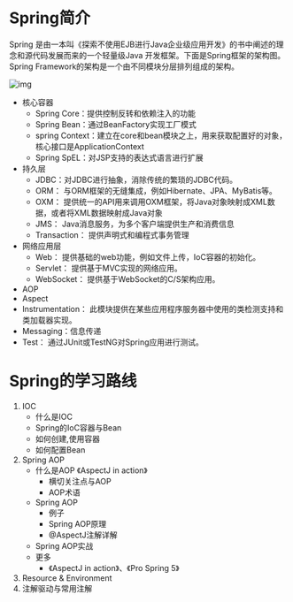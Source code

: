 # Spring简介

Spring 是由一本叫《探索不使用EJB进行Java企业级应用开发》的书中阐述的理念和源代码发展而来的一个轻量级Java 开发框架。下面是Spring框架的架构图。Spring Framework的架构是一个由不同模块分层排列组成的架构。

![img](/home/hdr/Desktop/HDR-Note/Java/images/SpringFrameworkOverView)

-   核心容器
    -   Spring Core：提供控制反转和依赖注入的功能
    -   Spring Bean：通过BeanFactory实现工厂模式
    -   spring Context：建立在core和bean模块之上，用来获取配置好的对象，核心接口是ApplicationContext
    -   Spring SpEL：对JSP支持的表达式语言进行扩展
-   持久层
    -   JDBC：对JDBC进行抽象，消除传统的繁琐的JDBC代码。
    -   ORM： 与ORM框架的无缝集成，例如Hibernate、JPA、MyBatis等。
    -   OXM： 提供统一的API用来调用OXM框架，将Java对象映射成XML数据，或者将XML数据映射成Java对象
    -   JMS：  Java消息服务，为多个客户端提供生产和消费信息
    -   Transaction： 提供声明式和编程式事务管理
-   网络应用层
    -   Web： 提供基础的web功能，例如文件上传，IoC容器的初始化。
    -   Servlet： 提供基于MVC实现的网络应用。
    -   WebSocket： 提供基于WebSocket的C/S架构应用。
-   AOP
-   Aspect
-   Instrumentation： 此模块提供在某些应用程序服务器中使用的类检测支持和类加载器实现。
-   Messaging：信息传递
-   Test： 通过JUnit或TestNG对Spring应用进行测试。

# Spring的学习路线

1. IOC
    - 什么是IOC
    - Spring的IoC容器与Bean
    - 如何创建,使用容器
    - 如何配置Bean
2. Spring AOP
    - 什么是AOP 《AspectJ in action》
        - 横切关注点与AOP
        - AOP术语
    - Spring AOP
        - 例子
        - Spring AOP原理
        - @AspectJ注解详解
    - Spring AOP实战
    - 更多
        - 《AspectJ in action》、《Pro Spring 5》
3. Resource & Environment
4. 注解驱动与常用注解

